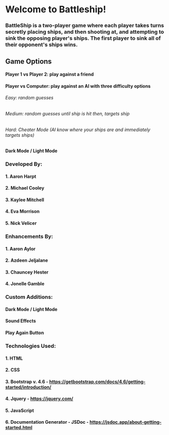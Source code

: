 # Welcome to Battleship!
### BattleShip is a two-player game where each player takes turns secretly placing ships, and then shooting at, and attempting to sink the opposing player's ships.  The first player to sink all of their opponent's ships wins.

## Game Options
#### Player 1 vs Player 2: play against a friend
#### Player vs Computer: play against an AI with three difficulty options
######   Easy: random guesses
######   Medium: random guesses until ship is hit then, targets ship
######   Hard: Cheater Mode (AI know where your ships are and immediately targets ships)
#### Dark Mode / Light Mode

### Developed By:
#### 1. Aaron Harpt
#### 2. Michael Cooley
#### 3. Kaylee Mitchell
#### 4. Eva Morrison
#### 5. Nick Velicer


### Enhancements By:
#### 1. Aaron Aylor
#### 2. Azdeen Jeljalane 
#### 3. Chauncey Hester
#### 4. Jonelle Gamble

### Custom Additions:
#### Dark Mode / Light Mode
#### Sound Effects
#### Play Again Button



### Technologies Used:
#### 1. HTML
#### 2. CSS
#### 3. Bootstrap v. 4.6 - https://getbootstrap.com/docs/4.6/getting-started/introduction/
#### 4. Jquery - https://jquery.com/
#### 5. JavaScript
#### 6. Documentation Generator - JSDoc - https://jsdoc.app/about-getting-started.html

